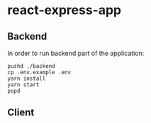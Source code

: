 # react-express-app

## Backend

In order to run backend part of the application:

```
pushd ./backend
cp .env.example .env
yarn install
yarn start
popd
```

## Client
